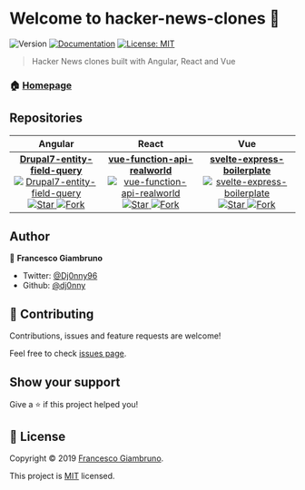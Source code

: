 <!-- 
      NOTE: This file is autogenerated!!!
            Please do not directly edit this file.
            Instead, please edit: README.template.md
-->
# Welcome to hacker-news-clones 👋
![Version](https://img.shields.io/badge/version-1.0.0-blue.svg?cacheSeconds=2592000)
[![Documentation](https://img.shields.io/badge/documentation-yes-brightgreen.svg)](https://github.com/dj0nny/hacker-news-clones#readme)
[![License: MIT](https://img.shields.io/badge/License-MIT-yellow.svg)](https://github.com/dj0nny/hacker-news-clones#readme)

> Hacker News clones built with Angular, React and Vue

### 🏠 [Homepage](https://github.com/dj0nny/hacker-news-clones#readme)

## Repositories

<!--
  Ranking:
     1: Drupal7-entity-field-query
     2: vue-function-api-realworld
     3: svelte-express-boilerplate
-->
| Angular | React | Vue |
| :---:         |     :---:      |          :---: |
| [**Drupal7-entity-field-query**<br/> ![Drupal7-entity-field-query](https://raw.githubusercontent.com/gothinkster/angular2-realworld-example-app/master/logo.png) ![Star](https://img.shields.io/github/stars/dj0nny/Drupal7-entity-field-query.svg?style=social&label=Star) ![Fork](https://img.shields.io/github/forks/dj0nny/Drupal7-entity-field-query.svg?style=social&label=Fork)](https://github.com/dj0nny/Drupal7-entity-field-query)| [**vue-function-api-realworld**<br/> ![vue-function-api-realworld](https://raw.githubusercontent.com/gothinkster/react-redux-realworld-example-app/master/project-logo.png) ![Star](https://img.shields.io/github/stars/dj0nny/vue-function-api-realworld.svg?style=social&label=Star) ![Fork](https://img.shields.io/github/forks/dj0nny/vue-function-api-realworld.svg?style=social&label=Fork)](https://github.com/dj0nny/vue-function-api-realworld)| [**svelte-express-boilerplate**<br/> ![svelte-express-boilerplate](https://cloud.githubusercontent.com/assets/556934/25448178/3e7dc5c0-2a7d-11e7-8069-06da5169dae6.png) ![Star](https://img.shields.io/github/stars/dj0nny/svelte-express-boilerplate.svg?style=social&label=Star) ![Fork](https://img.shields.io/github/forks/dj0nny/svelte-express-boilerplate.svg?style=social&label=Fork)](https://github.com/dj0nny/svelte-express-boilerplate)


## Author

👤 **Francesco Giambruno**

* Twitter: [@Dj0nny96](https://twitter.com/Dj0nny96)
* Github: [@dj0nny](https://github.com/dj0nny)

## 🤝 Contributing

Contributions, issues and feature requests are welcome!

Feel free to check [issues page](https://github.com/dj0nny/hacker-news-clones/issues).

## Show your support

Give a ⭐️ if this project helped you!


## 📝 License

Copyright © 2019 [Francesco Giambruno](https://github.com/dj0nny).

This project is [MIT](https://github.com/dj0nny/hacker-news-clones#readme) licensed.
